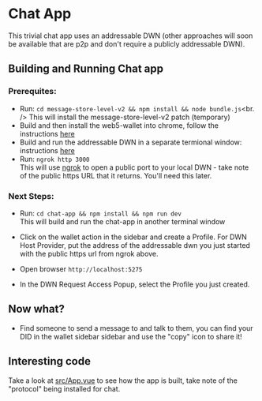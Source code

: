 # Chat App

This trivial chat app uses an addressable DWN (other approaches will soon be available that are p2p and don't require a publicly addressable DWN).

## Building and Running Chat app

### Prerequites:
- Run: `cd message-store-level-v2 && npm install && node bundle.js`<br. />
This will install the message-store-level-v2 patch (temporary) 
- Build and then install the web5-wallet into chrome, follow the instructions [here](./web5-wallet/README.md)
- Build and run the addressable DWN in a separate termional window: instructions [here](../addressable-dwn/README.md)
- Run: `ngrok http 3000` <br />
This will use [ngrok](https://ngrok.com/) to open a public port to your local DWN - take note of the public https URL that it returns. You'll need this later.


### Next Steps:
* Run: `cd chat-app && npm install && npm run dev` <br />
This will build and run the chat-app in another terminal window

* Click on the wallet action in the sidebar and create a Profile. For DWN Host Provider, put the address of the addressable dwn you just started with the public https url from ngrok above.

* Open browser `http://localhost:5275`

* In the DWN Request Access Popup, select the Profile you just created.

## Now what?
* Find someone to send a message to and talk to them, you can find your DID in the wallet sidebar sidebar and use the "copy" icon to share it!

## Interesting code
Take a look at [src/App.vue](./src/App.vue) to see how the app is built, take note of the "protocol" being installed for chat.
